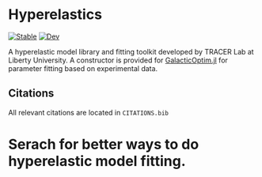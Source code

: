 # Hyperelastics
[![Stable](https://img.shields.io/badge/docs-stable-blue.svg)](https://TRACER-LULab.github.io/Hyperelastics.jl/stable) [![Dev](https://img.shields.io/badge/docs-dev-blue.svg)](https://TRACER-LULab.github.io/Hyperelastics.jl/dev)

A hyperelastic model library and fitting toolkit developed by TRACER Lab at Liberty University. A constructor is provided for [GalacticOptim.jl](https://github.com/SciML/GalacticOptim.jl) for parameter fitting based on experimental data.

## Citations
All relevant citations are located in `CITATIONS.bib`

# Serach for better ways to do hyperelastic model fitting. 
